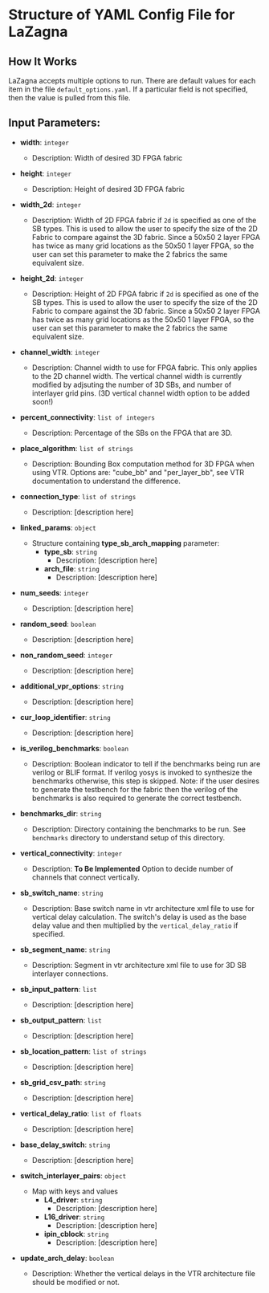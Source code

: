 # Structure of YAML Config File for LaZagna

## How It Works
LaZagna accepts multiple options to run. There are default values for each item in the file `default_options.yaml`. If a particular field is not specified, then the value is pulled from this file.

## Input Parameters:

- **width**: `integer`
  - Description: Width of desired 3D FPGA fabric

- **height**: `integer`
  - Description: Height of desired 3D FPGA fabric

- **width_2d**: `integer`
  - Description: Width of 2D FPGA fabric if `2d` is specified as one of the SB types. This is used to allow the user to specify the size of the 2D Fabric to compare against the 3D fabric. Since a 50x50 2 layer FPGA has twice as many grid locations as the 50x50 1 layer FPGA, so the user can set this parameter to make the 2 fabrics the same equivalent size.

- **height_2d**: `integer`
  - Description: Height of 2D FPGA fabric if `2d` is specified as one of the SB types. This is used to allow the user to specify the size of the 2D Fabric to compare against the 3D fabric. Since a 50x50 2 layer FPGA has twice as many grid locations as the 50x50 1 layer FPGA, so the user can set this parameter to make the 2 fabrics the same equivalent size.

- **channel_width**: `integer`
  - Description: Channel width to use for FPGA fabric. This only applies to the 2D channel width. The vertical channel width is currently modified by adjsuting the number of 3D SBs, and number of interlayer grid pins. (3D vertical channel width option to be added soon!)

- **percent_connectivity**: `list of integers`
  - Description: Percentage of the SBs on the FPGA that are 3D.

- **place_algorithm**: `list of strings`
  - Description: Bounding Box computation method for 3D FPGA when using VTR. Options are: "cube_bb" and "per_layer_bb", see VTR documentation to understand the difference. 

- **connection_type**: `list of strings`
  - Description: [description here]

- **linked_params**: `object`
  - Structure containing **type_sb_arch_mapping** parameter:
    - **type_sb**: `string`
      - Description: [description here]
    - **arch_file**: `string`
      - Description: [description here]

- **num_seeds**: `integer`
  - Description: [description here]

- **random_seed**: `boolean`
  - Description: [description here]

- **non_random_seed**: `integer`
  - Description: [description here]

- **additional_vpr_options**: `string`
  - Description: [description here]

- **cur_loop_identifier**: `string`
  - Description: [description here]

- **is_verilog_benchmarks**: `boolean`
  - Description: Boolean indicator to tell if the benchmarks being run are verilog or BLIF format. If verilog yosys is invoked to synthesize the benchmarks otherwise, this step is skipped. Note: if the user desires to generate the testbench for the fabric then the verilog of the benchmarks is also required to generate the correct testbench.

- **benchmarks_dir**: `string`
  - Description: Directory containing the benchmarks to be run. See `benchmarks` directory to understand setup of this directory.

- **vertical_connectivity**: `integer`
  - Description: **To Be Implemented** Option to decide number of channels that connect vertically.

- **sb_switch_name**: `string`
  - Description: Base switch name in vtr architecture xml file to use for vertical delay calculation. The switch's delay is used as the base delay value and then multiplied by the `vertical_delay_ratio` if specified.

- **sb_segment_name**: `string`
  - Description: Segment in vtr architecture xml file to use for 3D SB interlayer connections.

- **sb_input_pattern**: `list`
  - Description: [description here]

- **sb_output_pattern**: `list`
  - Description: [description here]

- **sb_location_pattern**: `list of strings`
  - Description: [description here]

- **sb_grid_csv_path**: `string`
  - Description: [description here]

- **vertical_delay_ratio**: `list of floats`
  - Description: [description here]

- **base_delay_switch**: `string`
  - Description: [description here]

- **switch_interlayer_pairs**: `object`
  - Map with keys and values
    - **L4_driver**: `string`
      - Description: [description here]
    - **L16_driver**: `string`
      - Description: [description here]
    - **ipin_cblock**: `string`
      - Description: [description here]

- **update_arch_delay**: `boolean`
  - Description: Whether the vertical delays in the VTR architecture file should be modified or not. 